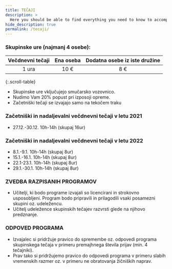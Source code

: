 ```yaml
---
title: TEČAJI
description: >
  Here you should be able to find everything you need to know to accomplish the most common tasks when blogging with Hydejack.
hide_description: true
permalink: /tecaji/
---
```



### Skupinske ure (najmanj 4 osebe):

| **Večdnevni tečaji** | **Ena oseba** | **Dodatna osebe iz iste družine** |
|:--------------------:|:-------------:|:---------------------------------:|
|         1 ura        |      10 €     |                8 €                |
{:.scroll-table}

- Skupinske ure vključujejo smučarsko vozovnico.
- Nudimo Vam 20% popust pri izposoji opreme.
- Začetniški tečaji se izvajajo samo na tekočem traku


### Začetniški in nadaljevalni večdnevni tečaji v letu 2021

- 27.12.-30.12. 10h-14h (skupaj 16ur)


### Začetniški in nadaljevalni večdnevni tečaji v letu 2022

- 8.1.-9.1. 10h-14h (skupaj 8ur)
- 15.1.-16.1. 10h-14h (skupaj 8ur)
- 22.1-23.1. 10h-14h (skupaj 8ur)
- 29.1.-30.1. 10h-14h (skupaj 8ur)


### ZVEDBA RAZPISANIH PROGRAMOV

- Učitelji, ki bodo programe izvajali so licencirani in strokovno usposobljeni. Program bodo pripravili in prilagodili
vsaki posamezni skupini oz. udeležencu.
- Učitelj udeležence skupinskih tečajev razvrsti glede na njihovo predznanje.


### ODPOVED PROGRAMA
- Izvajalec si pridržuje pravico do spremembe oz. odpovedi programa skupinskega tečaja v primeru
premajhnega števila prijav (min. 4 tečajniki).
- Prav tako si pridržujemo pravico do odpovedi programa v primeru slabih vremenskih razmer oz. v primeru ne
obratovanja žičniških naprav.
